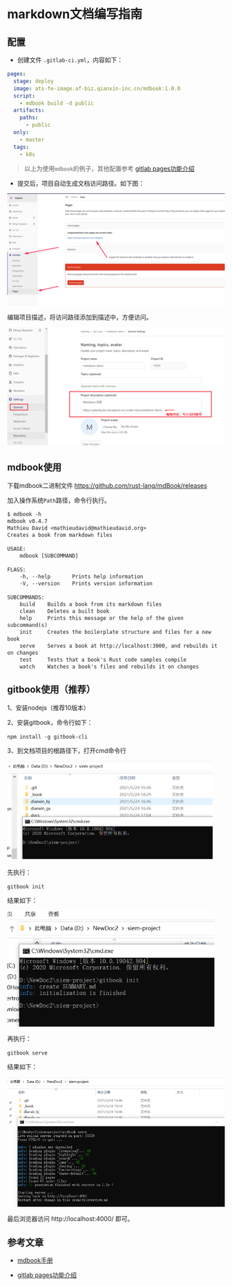 # markdown文档编写指南

## 配置

* 创建文件 `.gitlab-ci.yml`，内容如下：

```yml
pages:
  stage: deploy
  image: ats-fe-image.af-biz.qianxin-inc.cn/mdbook:1.0.0
  script:
    - mdbook build -d public
  artifacts:
    paths:
      - public
  only:
    - master
  tags:
    - k8s
```

> 以上为使用`mdbook`的例子，其他配置参考 [gitlab pages功能介绍](https://wiki.qianxin-inc.cn/pages/viewpage.action?pageId=179510472)

* 提交后，项目自动生成文档访问路径。如下图：

![](./docs/images/markdown-1.png)



编辑项目描述，将访问路径添加到描述中，方便访问。

![](./docs/images/markdown-2.png)



## mdbook使用

下载mdbook二进制文件 https://github.com/rust-lang/mdBook/releases

加入操作系统`Path`路径，命令行执行。

```
$ mdbook -h
mdbook v0.4.7
Mathieu David <mathieudavid@mathieudavid.org>
Creates a book from markdown files

USAGE:
    mdbook [SUBCOMMAND]

FLAGS:
    -h, --help       Prints help information
    -V, --version    Prints version information

SUBCOMMANDS:
    build    Builds a book from its markdown files
    clean    Deletes a built book
    help     Prints this message or the help of the given subcommand(s)
    init     Creates the boilerplate structure and files for a new book
    serve    Serves a book at http://localhost:3000, and rebuilds it on changes
    test     Tests that a book's Rust code samples compile
    watch    Watches a book's files and rebuilds it on changes
```



## gitbook使用（推荐）

1、安装nodejs（推荐10版本）

2、安装gitbook，命令行如下：

`npm install -g gitbook-cli`

3、到文档项目的根路径下，打开cmd命令行

<img src="./docs/images/clipboard.png"   style="zoom:50%;"/><br><br>先执行：

`gitbook init`

结果如下：

<img src="./docs/images/image-20210524185022050.png" alt="image-20210524185022050" style="zoom:70%;" />

再执行：

`gitbook serve`

结果如下：

<img src="./docs/images/image-20210524191320051.png" alt="image-20210524191320051" style="zoom:70%;" />

最后浏览器访问 http://localhost:4000/ 即可。 

## 参考文章

* [mdbook手册](http://llever.com/mdBook-zh/print.html)

* [gitlab pages功能介绍](https://wiki.qianxin-inc.cn/pages/viewpage.action?pageId=179510472)

  

